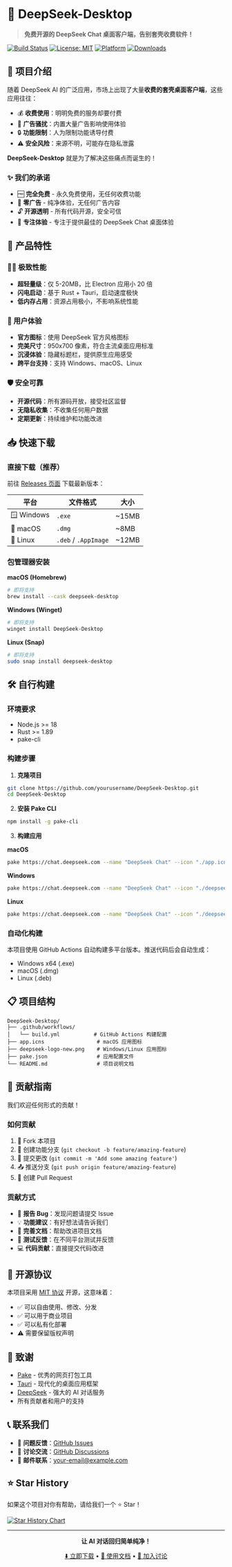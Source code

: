 # 🚀 DeepSeek-Desktop

> **免费开源的 DeepSeek Chat 桌面客户端，告别套壳收费软件！**

[![Build Status](https://github.com/yourusername/DeepSeek-Desktop/workflows/Build%20DeepSeek%20Chat%20App/badge.svg)](https://github.com/yourusername/DeepSeek-Desktop/actions)
[![License: MIT](https://img.shields.io/badge/License-MIT-yellow.svg)](https://opensource.org/licenses/MIT)
[![Platform](https://img.shields.io/badge/platform-Windows%20%7C%20macOS%20%7C%20Linux-blue.svg)](https://github.com/yourusername/DeepSeek-Desktop/releases)
[![Downloads](https://img.shields.io/github/downloads/yourusername/DeepSeek-Desktop/total.svg)](https://github.com/yourusername/DeepSeek-Desktop/releases)

## 📖 项目介绍

随着 DeepSeek AI 的广泛应用，市场上出现了大量**收费的套壳桌面客户端**，这些应用往往：
- 💰 **收费使用**：明明免费的服务却要付费
- 📢 **广告骚扰**：内置大量广告影响使用体验  
- 🔒 **功能限制**：人为限制功能诱导付费
- ⚠️ **安全风险**：来源不明，可能存在隐私泄露

**DeepSeek-Desktop** 就是为了解决这些痛点而诞生的！

### ✨ 我们的承诺

- 🆓 **完全免费** - 永久免费使用，无任何收费功能
- 🚫 **零广告** - 纯净体验，无任何广告内容
- 🔓 **开源透明** - 所有代码开源，安全可信
- 🎯 **专注体验** - 专注于提供最佳的 DeepSeek Chat 桌面体验

## 🌟 产品特性

### 🏃‍♂️ 极致性能
- **超轻量级**：仅 5-20MB，比 Electron 应用小 20 倍
- **闪电启动**：基于 Rust + Tauri，启动速度极快
- **低内存占用**：资源占用极小，不影响系统性能

### 🎨 用户体验
- **官方图标**：使用 DeepSeek 官方风格图标
- **完美尺寸**：950x700 像素，符合主流桌面应用标准
- **沉浸体验**：隐藏标题栏，提供原生应用感受
- **跨平台支持**：支持 Windows、macOS、Linux

### 🛡️ 安全可靠
- **开源代码**：所有源码开放，接受社区监督
- **无隐私收集**：不收集任何用户数据
- **定期更新**：持续维护和功能改进

## 📥 快速下载

### 直接下载（推荐）
前往 [Releases 页面](https://github.com/yourusername/DeepSeek-Desktop/releases) 下载最新版本：

| 平台 | 文件格式 | 大小 |
|------|----------|------|
| 🪟 Windows | `.exe` | ~15MB |
| 🍎 macOS | `.dmg` | ~8MB |
| 🐧 Linux | `.deb` / `.AppImage` | ~12MB |

### 包管理器安装

**macOS (Homebrew)**
```bash
# 即将支持
brew install --cask deepseek-desktop
```

**Windows (Winget)**
```bash
# 即将支持
winget install DeepSeek-Desktop
```

**Linux (Snap)**
```bash
# 即将支持
sudo snap install deepseek-desktop
```

## 🛠️ 自行构建

### 环境要求
- Node.js >= 18
- Rust >= 1.89
- pake-cli

### 构建步骤

1. **克隆项目**
```bash
git clone https://github.com/yourusername/DeepSeek-Desktop.git
cd DeepSeek-Desktop
```

2. **安装 Pake CLI**
```bash
npm install -g pake-cli
```

3. **构建应用**

**macOS**
```bash
pake https://chat.deepseek.com --name "DeepSeek Chat" --icon "./app.icns" --hide-title-bar --width 950 --height 700
```

**Windows**
```bash
pake https://chat.deepseek.com --name "DeepSeek Chat" --icon "./deepseek-logo-new.png" --hide-title-bar --width 950 --height 700 --targets x64
```

**Linux**
```bash
pake https://chat.deepseek.com --name "DeepSeek Chat" --icon "./deepseek-logo-new.png" --hide-title-bar --width 950 --height 700 --targets deb
```

### 自动化构建

本项目使用 GitHub Actions 自动构建多平台版本。推送代码后会自动生成：
- Windows x64 (.exe)
- macOS (.dmg)
- Linux (.deb)

## 📋 项目结构

```
DeepSeek-Desktop/
├── .github/workflows/
│   └── build.yml           # GitHub Actions 构建配置
├── app.icns                 # macOS 应用图标
├── deepseek-logo-new.png    # Windows/Linux 应用图标
├── pake.json                # 应用配置文件
└── README.md                # 项目说明文档
```

## 🤝 贡献指南

我们欢迎任何形式的贡献！

### 如何贡献
1. 🍴 Fork 本项目
2. 🌿 创建功能分支 (`git checkout -b feature/amazing-feature`)
3. 💾 提交更改 (`git commit -m 'Add some amazing feature'`)
4. 📤 推送分支 (`git push origin feature/amazing-feature`)
5. 🔀 创建 Pull Request

### 贡献方式
- 🐛 **报告 Bug**：发现问题请提交 Issue
- 💡 **功能建议**：有好想法请告诉我们
- 📖 **完善文档**：帮助改进项目文档
- 🧪 **测试反馈**：在不同平台测试并反馈
- 💻 **代码贡献**：直接提交代码改进

## 📄 开源协议

本项目采用 [MIT 协议](LICENSE) 开源，这意味着：
- ✅ 可以自由使用、修改、分发
- ✅ 可以用于商业项目
- ✅ 可以私有化部署
- ⚠️ 需要保留版权声明

## 🙏 致谢

- [Pake](https://github.com/tw93/Pake) - 优秀的网页打包工具
- [Tauri](https://tauri.app/) - 现代化的桌面应用框架
- [DeepSeek](https://chat.deepseek.com/) - 强大的 AI 对话服务
- 所有贡献者和用户的支持

## 📞 联系我们

- 🐛 **问题反馈**：[GitHub Issues](https://github.com/yourusername/DeepSeek-Desktop/issues)
- 💬 **讨论交流**：[GitHub Discussions](https://github.com/yourusername/DeepSeek-Desktop/discussions)
- 📧 **邮件联系**：your-email@example.com

## ⭐ Star History

如果这个项目对你有帮助，请给我们一个 ⭐ Star！

[![Star History Chart](https://api.star-history.com/svg?repos=yourusername/DeepSeek-Desktop&type=Date)](https://star-history.com/#yourusername/DeepSeek-Desktop&Date)

---

<div align="center">

**让 AI 对话回归简单纯净！**

[⬇️ 立即下载](https://github.com/yourusername/DeepSeek-Desktop/releases) • [📖 使用文档](https://github.com/yourusername/DeepSeek-Desktop/wiki) • [💬 加入讨论](https://github.com/yourusername/DeepSeek-Desktop/discussions)

</div>
